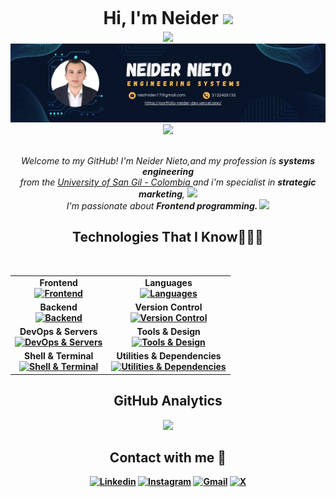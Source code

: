
<div >
<h1 align="center" style="margin: 5px;"><b>Hi, I'm Neider </b> <img src="https://github.com/TheDudeThatCode/TheDudeThatCode/blob/master/Assets/wave.gif" width="50px"></h1>
</div>
<div align="center">
<img src="https://readme-typing-svg.herokuapp.com?font=Architects+Daughter&color=f3c10a&size=25&center=true&lines=Ing.+Neider+Nieto...;Systems+Engineering...;Instructor+Systems;Developer+Front-End..."/>
</div>
<img src="./Banner.png">

<div align="center">
<img src="https://i.imgur.com/8MupZHY.gif" width="400px" />
</div>
<br>  
 
 <p align="center">
  <em>
    Welcome to my GitHub! I'm Neider Nieto,and my profession is <b>systems engineering</b> <br>from the <a href="https://www.unisangil.edu.co/" target="_blank">University of San Gil - Colombia </a>and i'm specialist in <b>strategic marketing</b>, <img src="https://github.com/TheDudeThatCode/TheDudeThatCode/blob/master/Assets/Developer.gif" width="30px"> <br> I'm passionate about <b>Frontend programming. 
    <img src="https://github.com/TheDudeThatCode/TheDudeThatCode/blob/master/Assets/Rocket.gif" width="18px">
  </em> 
</p>

<div align="center" ">
  <h2>Technologies That I Know👨🏻‍💻</h2>
</div>
<p align="center">
&nbsp;
<table align="center">
  <tr>
    <td align="center">
      <strong>Frontend</strong>
      <br />
      <a href="https://skillicons.dev">
        <img src="https://skillicons.dev/icons?i=html,css,javascript,astro,nextjs,react,angular,tailwind,bootstrap,vite,md,wordpress,htmx&perline=7" alt="Frontend" />
      </a>
    </td>
    <td align="center">
      <strong>Languages</strong>
      <br />
      <a href="https://skillicons.dev">
        <img src="https://skillicons.dev/icons?i=cpp,java,python,php,typescript&perline=5" alt="Languages" />
      </a>
    </td>
  </tr>
  <tr>
    <td align="center">
      <strong>Backend</strong>
      <br />
      <a href="https://skillicons.dev">
        <img src="https://skillicons.dev/icons?i=nodejs,express,postman,mongodb,mysql,postgres&perline=6" alt="Backend" />
      </a>
    </td>
    <td align="center">
      <strong>Version Control</strong>
      <br />
      <a href="https://skillicons.dev">
        <img src="https://skillicons.dev/icons?i=git,github&perline=4" alt="Version Control" />
      </a>
    </td>
  </tr>
  <tr>
    <td align="center">
      <strong>DevOps & Servers</strong>
      <br />
      <a href="https://skillicons.dev">
        <img src="https://skillicons.dev/icons?i=linux,debian,ubuntu,kali,windows,cloudflare,vercel,netlify,apache&perline=5" alt="DevOps & Servers" />
      </a>
    </td>
    <td align="center">
      <strong>Tools & Design</strong>
      <br />
      <a href="https://skillicons.dev">
        <img src="https://skillicons.dev/icons?i=vscode,figma,blender,sublime,codepen,notion&perline=5" alt="Tools & Design" />
      </a>
    </td>
  </tr>
  <tr>
    <td align="center">
      <strong>Shell & Terminal</strong>
      <br />
      <a href="https://skillicons.dev">
        <img src="https://skillicons.dev/icons?i=bash,zsh&perline=3" alt="Shell & Terminal" />
      </a>
    </td>
    <td align="center">
      <strong>Utilities & Dependencies</strong>
      <br />
      <a href="https://skillicons.dev">
        <img src="https://skillicons.dev/icons?i=discord,bun,npm,pnpm,yarn&perline=14" alt="Utilities & Dependencies" />
      </a>
    </td>
  </tr>
</table>


<div align="center">
    <h2> GitHub Analytics</h2>
</div>

<p align="center">
<a href="https://github.com/AVS1508">
  <img height="180em" src="https://github-readme-stats-eight-theta.vercel.app/api?username=nesnidev&show_icons=true&theme=algolia&include_all_commits=true&count_private=true"/>
</a>
</p>
<div>



  <h2 align="center" style="display: flex; justify-content: center; align-items: center;">Contact with me 📝 </h2>
  <p align="center">
  <a href="https://www.linkedin.com/in/neidernieto/"><img alt="Linkedin" title="Linkedin de Neider Nieto" src="https://img.shields.io/badge/LinkedIn-0077B5?style=for-the-badge&logo=linkedin&logoColor=white"></a>
  <a href="https://www.instagram.com/neider_niet0/"><img alt="Instagram" title="Instagram de Neider Nieto" src="https://img.shields.io/badge/Instagram-E4405F?style=for-the-badge&logo=instagram&logoColor=white"></a>
  <a href="mailto:nestnidev17@gmail.com"><img alt="Gmail" title="Correo Neider Nieto" src="https://img.shields.io/badge/Gmail-D14836?style=for-the-badge&logo=gmail&logoColor=white"></a>
  <a href="https://x.com/NeiderNieto10"><img alt="X" title="X de Neider Nieto" src="https://img.shields.io/badge/Twitter-1DA1F2?style=for-the-badge&logo=twitter&logoColor=white"></a>
</p>
</div>
